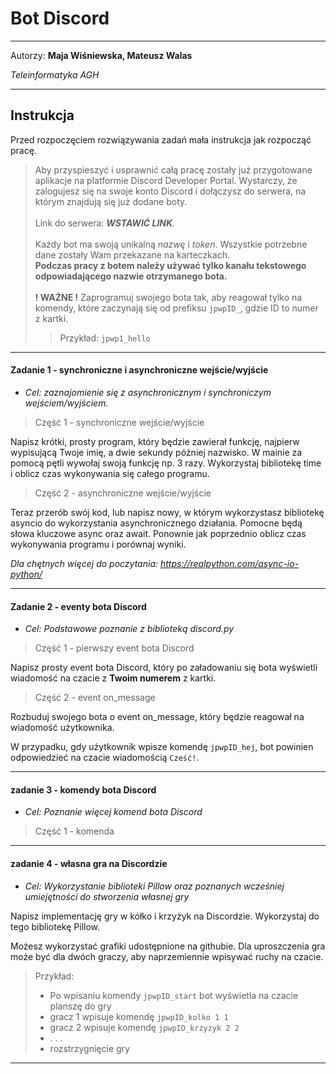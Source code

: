 <h1>Bot Discord</h1>

***

Autorzy: **Maja Wiśniewska, Mateusz Walas**

*Teleinformatyka AGH*

***
<h2>Instrukcja</h2>
Przed rozpoczęciem rozwiązywania zadań mała instrukcja jak rozpocząć pracę.

> Aby przyspieszyć i usprawnić całą pracę zostały już przygotowane aplikacje na platformie Discord Developer Portal.
> Wystarczy, że zalogujesz się na swoje konto Discord i dołączysz do serwera, na którym znajdują się już dodane boty.
><br><br>Link do serwera: ***WSTAWIĆ LINK***.
><br><br>Każdy bot ma swoją unikalną *nazwę* i *token*. Wszystkie potrzebne dane zostały Wam przekazane na karteczkach.
> <br>**Podczas pracy z botem należy używać tylko kanału tekstowego odpowiadającego nazwie otrzymanego bota.**
> <br><br>**! WAŻNE !**
> Zaprogramuj swojego bota tak, aby reagował tylko na komendy, które zaczynają się od prefiksu `jpwpID_`, gdzie ID to numer z kartki.
>>Przykład: `jpwp1_hello`

***

#### Zadanie 1 - synchroniczne i asynchroniczne wejście/wyjście
- *Cel: zaznajomienie się z asynchronicznym i synchroniczym wejściem/wyjściem.*


>Część 1 - synchroniczne wejście/wyjście
<p>
Napisz krótki, prosty program, który będzie zawierał funkcję, najpierw wypisującą Twoje imię, a dwie sekundy później nazwisko. 
W mainie za pomocą pętli wywołaj swoją funkcję np. 3 razy. 
Wykorzystaj bibliotekę time i oblicz czas wykonywania się całego programu.
</p>

>Część 2 - asynchroniczne wejście/wyjście
<p>
Teraz przerób swój kod, lub napisz nowy, w którym wykorzystasz bibliotekę asyncio do wykorzystania asynchronicznego działania. Pomocne będą słowa kluczowe async oraz await.
Ponownie jak poprzednio oblicz czas wykonywania programu i porównaj wyniki.
</p>

*Dla chętnych więcej do poczytania: https://realpython.com/async-io-python/*

***

#### Zadanie 2 - eventy bota Discord
- *Cel: Podstawowe poznanie z biblioteką discord.py*

> Część 1 - pierwszy event bota Discord

Napisz prosty event bota Discord, który po załadowaniu się bota wyświetli wiadomość na czacie z **Twoim numerem** z kartki.

> Część 2 - event on_message

Rozbuduj swojego bota o event on_message, który będzie reagował na wiadomość użytkownika.

W przypadku, gdy użytkownik wpisze komendę `jpwpID_hej`, bot powinien odpowiedzieć na czacie wiadomością `Cześć!`.

***

#### zadanie 3 - komendy bota Discord
- *Cel: Poznanie więcej komend bota Discord*

> Część 1 - komenda 

***

#### zadanie 4 - własna gra na Discordzie
- *Cel: Wykorzystanie biblioteki Pillow oraz poznanych wcześniej umiejętności do stworzenia własnej gry*

Napisz implementację gry w kółko i krzyżyk na Discordzie. Wykorzystaj do tego bibliotekę Pillow.

Możesz wykorzystać grafiki udostępnione na githubie.
Dla uproszczenia gra może być dla dwóch graczy, aby naprzemiennie wpisywać ruchy na czacie.

> Przykład: <br>
> - Po wpisaniu komendy `jpwpID_start` bot wyświetla na czacie planszę do gry
> - gracz 1 wpisuje komendę `jpwpID_kolko 1 1`
> - gracz 2 wpisuje komendę `jpwpID_krzyzyk 2 2`
> - . . .
> - rozstrzygnięcie gry

***

[//]: # (#### zadanie 5 - wykorzystanie poznanej wiedzy)

[//]: # (- *Cel: Wykorzystanie całej do tej pory zdobytej wiedzy do stworzenia własnej gry*)

[//]: # ()
[//]: # (Napisz własną grę w pythonie, która będzie grą na platfomie Discord, wykorzystując do tej pory zdobyte umiejętności.)

[//]: # (> Może być to np. gra w papier, kamień i nożyce. <br>)

[//]: # (> Działanie gry: <br>)

[//]: # (> - użytkownik wpisuje komendę do bota, np. !pkn start<br>)

[//]: # (> - użytkownik wpisuje swój wybór, np. !pkn kamień <br>)

[//]: # (> - bot losuje jedną z trzech opcji &#40;papier, kamień, nożyce&#41; <br>)

[//]: # (> - bot porównuje wybór użytkownika z losową opcją i wyświetla wynik <br>)

[//]: # ()
[//]: # (*Masz pomysł na swoją grę? Zaskocz nas! :&#41;*)